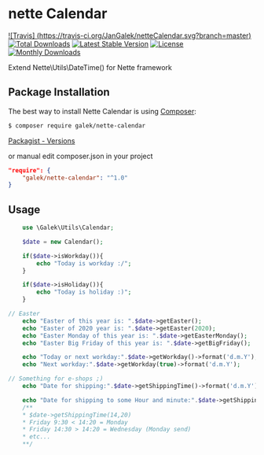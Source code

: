 # nette Calendar

[![Travis] (https://travis-ci.org/JanGalek/netteCalendar.svg?branch=master)](https://travis-ci.org/JanGalek/netteCalendar)
[![Total Downloads](https://poser.pugx.org/galek/nette-calendar/downloads)](https://packagist.org/packages/galek/nette-calendar)
[![Latest Stable Version](https://poser.pugx.org/galek/nette-calendar/v/stable)](https://packagist.org/packages/galek/nette-calendar)
[![License](https://poser.pugx.org/galek/nette-calendar/license)](https://packagist.org/packages/galek/nette-calendar)
[![Monthly Downloads](https://poser.pugx.org/galek/nette-calendar/d/monthly)](https://packagist.org/packages/galek/nette-calendar)

Extend Nette\Utils\DateTime() for Nette framework


Package Installation
-------------------

The best way to install Nette Calendar is using [Composer](http://getcomposer.org/):

```sh
$ composer require galek/nette-calendar
```

[Packagist - Versions](https://packagist.org/packages/galek/nette-calendar)

or manual edit composer.json in your project

```json
"require": {
    "galek/nette-calendar": "^1.0"
}
```

Usage
-----

```php
    use \Galek\Utils\Calendar;

    $date = new Calendar();

    if($date->isWorkday()){
        echo "Today is workday :/";
    }

    if($date->isHoliday()){
        echo "Today is holiday :)";
    }

// Easter
    echo "Easter of this year is: ".$date->getEaster();
    echo "Easter of 2020 year is: ".$date->getEaster(2020);
    echo "Easter Monday of this year is: ".$date->getEasterMonday();
    echo "Easter Big Friday of this year is: ".$date->getBigFriday();

    echo "Today or next workday:".$date->getWorkday()->format('d.m.Y');
    echo "Next workday:".$date->getWorkday(true)->format('d.m.Y');

// Something for e-shops ;)
    echo "Date for shipping:".$date->getShippingTime()->format('d.m.Y');

    echo "Date for shipping to some Hour and minute:".$date->getShippingTime(14,20)->format('d.m.Y');
    /**
    * $date->getShippingTime(14,20)
    * Friday 9:30 < 14:20 = Monday
    * Friday 14:30 > 14:20 = Wednesday (Monday send)
    * etc...
    **/
```
